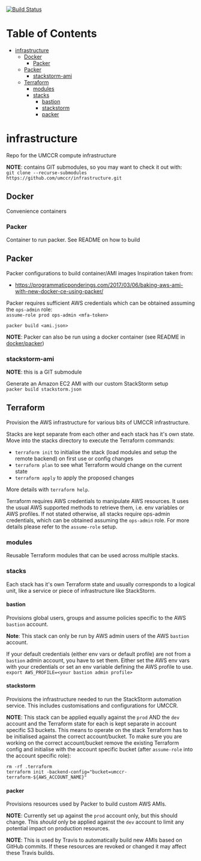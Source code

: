 [![Build Status](https://travis-ci.org/umccr/infrastructure.svg?branch=master)](https://travis-ci.org/umccr/infrastructure)

Table of Contents
=================

   * [infrastructure](#infrastructure)
      * [Docker](#docker)
         * [Packer](#packer)
      * [Packer](#packer-1)
         * [stackstorm-ami](#stackstorm-ami)
      * [Terraform](#terraform)
         * [modules](#modules)
         * [stacks](#stacks)
            * [bastion](#bastion)
            * [stackstorm](#stackstorm)
            * [packer](#packer-2)

# infrastructure
Repo for the UMCCR compute infrastructure

**NOTE**: contains GIT submodules, so you may want to check it out with:  
`git clone --recurse-submodules https://github.com/umccr/infrastructure.git`


## Docker
Convenience containers

### Packer
Container to run packer.
See README on how to build

## Packer
Packer configurations to build container/AMI images
Inspiration taken from:
- https://programmaticponderings.com/2017/03/06/baking-aws-ami-with-new-docker-ce-using-packer/

Packer requires sufficient AWS credentials which can be obtained assuming the `ops-admin` role:  
`assume-role prod ops-admin <mfa-token>`

```
packer build <ami.json>
```
**NOTE**: Packer can also be run using a docker container (see README in [docker/packer](docker/packer/README.md))


### stackstorm-ami
**NOTE**: this is a GIT submodule

Generate an Amazon EC2 AMI with our custom StackStorm setup  
`packer build stackstorm.json`


## Terraform
Provision the AWS infrastructure for various bits of UMCCR infrastructure.

Stacks are kept separate from each other and each stack has it's own state. Move into the stacks directory to execute the Terraform commands:
- `terraform init` to initialise the stack (load modules and setup the remote backend) on first use or config changes
- `terraform plan` to see what Terraform would change on the current state
- `terraform apply` to apply the proposed changes

More details with `terraform help`.

Terraform requires AWS credentials to manipulate AWS resources. It uses the usual AWS supported methods to retrieve them, i.e. env variables or AWS profiles. If not stated otherwise, all stacks require ops-admin credentials, which can be obtained assuming the `ops-admin` role.
For more details please refer to the `assume-role` setup.

### modules
Reusable Terraform modules that can be used across multiple stacks.

### stacks
Each stack has it's own Terraform state and usually corresponds to a logical unit, like a service or piece of infrastructure like StackStorm.

#### bastion
Provisions global users, groups and assume policies specific to the AWS `bastion` account.

**Note**: This stack can only be run by AWS admin users of the AWS `bastion` account.

If your default credentials (either env vars or default profile) are not from a `bastion` admin account, you have to set them. Either set the AWS env vars with your credentials or set an env variable defining the AWS profile to use.
`export AWS_PROFILE=<your bastion admin profile>`


#### stackstorm
Provisions the infrastructure needed to run the StackStorm automation service. This includes customisations and configurations for UMCCR.

**NOTE**: This stack can be applied equally against the `prod` AND the `dev` account and the Terraform state for each is kept separate in account specific S3 buckets. This means to operate on the stack Terraform has to be initialised against the correct account/bucket. To make sure you are working on the correct account/bucket remove the existing Terraform config and initialise with the account specific bucket (after `assume-role` into the account specific role):  
```
rm -rf .terraform
terraform init -backend-config="bucket=umccr-terraform-${AWS_ACCOUNT_NAME}"
```



#### packer
Provisions resources used by Packer to build custom AWS AMIs.

**NOTE**: Currently set up against the `prod` account only, but this should change.
This *should* only be applied against the `dev` account to limit any potential impact on production resources.

**NOTE**: This is used by Travis to automatically build new AMIs based on GitHub commits. If these resources are revoked or changed it may affect these Travis builds.
